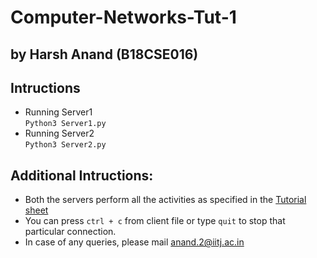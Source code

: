 # Computer-Networks-Tut-1  
## by Harsh Anand (B18CSE016)

## Intructions  
- Running Server1  
```Python3 Server1.py```  
- Running Server2  
```Python3 Server2.py```

## Additional Intructions:
- Both the servers perform all the activities as specified in the [Tutorial sheet](Tutorial_1.pdf)
- You can press ```ctrl + c``` from client file or type ```quit``` to stop that particular connection.
- In case of any queries, please mail [anand.2@iitj.ac.in](mailto:anand.2@iitj.ac.in)